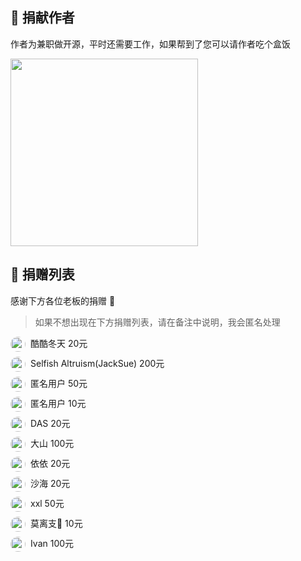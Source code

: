 ## 🧧 捐献作者

作者为兼职做开源，平时还需要工作，如果帮到了您可以请作者吃个盒饭

<img src="https://foruda.gitee.com/images/1746840166037207866/f8c6f06b_5601833.png" width="300px" height="300px" />

## 🫡 捐赠列表

感谢下方各位老板的捐赠 🫡

> 如果不想出现在下方捐赠列表，请在备注中说明，我会匿名处理

<div style="display: flex; flex-direction: column; gap: 8px;">
  <div style="display: flex; gap: 8px;">
      <img style="border-radius: 50%;" src="https://foruda.gitee.com/images/1747030503230216352/6879cbe5_5601833.jpeg" width="24px" >
      <span>酷酷冬天 20元</span>
  </div>

  <div style="display: flex; gap: 8px;">
      <img style="border-radius: 50%;" src="https://foruda.gitee.com/images/1747105640574377313/6d259bba_5601833.jpeg" width="24px" >
      <span>Selfish Altruism(JackSue) 200元</span>
  </div>

  <div style="display: flex; gap: 8px;">
      <img style="border-radius: 50%;" src="https://foruda.gitee.com/images/1747190127964232140/5ffa5ac4_5601833.jpeg" width="24px" >
      <span>匿名用户 50元</span>
  </div>

  <div style="display: flex; gap: 8px;">
      <img style="border-radius: 50%;" src="https://foruda.gitee.com/images/1747190127964232140/5ffa5ac4_5601833.jpeg" width="24px" >
      <span>匿名用户 10元</span>
  </div>

  <div style="display: flex; gap: 8px;">
      <img style="border-radius: 50%;" src="https://foruda.gitee.com/images/1747280244120267391/6d719481_5601833.jpeg" width="24px" >
      <span>DAS 20元</span>
  </div>

  <div style="display: flex; gap: 8px;">
      <img style="border-radius: 50%;" src="https://foruda.gitee.com/images/1747739790990961771/57f4b208_5601833.jpeg" width="24px" >
      <span>大山 100元</span>
  </div>

  <div style="display: flex; gap: 8px;">
      <img style="border-radius: 50%;" src="https://foruda.gitee.com/images/1747742188121789563/646dff1c_5601833.jpeg" width="24px" >
      <span>依依 20元</span>
  </div>

  <div style="display: flex; gap: 8px;">
      <img style="border-radius: 50%;" src="https://foruda.gitee.com/images/1747742593880284419/5b56043d_5601833.jpeg" width="24px" >
      <span>沙海 20元</span>
  </div>

  <div style="display: flex; gap: 8px;">
      <img style="border-radius: 50%;" src="https://foruda.gitee.com/images/1747789196227712891/00c37bdf_5601833.jpeg" width="24px" >
      <span>xxl 50元</span>
  </div>

  <div style="display: flex; gap: 8px;">
      <img style="border-radius: 50%;" src="https://foruda.gitee.com/images/1747796468040874363/1faa75ce_5601833.jpeg" width="24px" >
      <span>莫离支🤴 10元</span>
  </div>

  <div style="display: flex; gap: 8px;">
      <img style="border-radius: 50%;" src="https://foruda.gitee.com/images/1749191537723692930/0b810403_5601833.jpeg" width="24px" >
      <span>Ivan 100元</span>
  </div>
</div>
